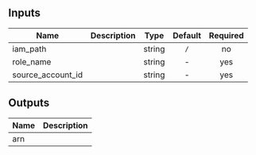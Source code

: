 <!-- START -->

## Inputs

| Name | Description | Type | Default | Required |
|------|-------------|:----:|:-----:|:-----:|
| iam_path |  | string | `/` | no |
| role_name |  | string | - | yes |
| source_account_id |  | string | - | yes |

## Outputs

| Name | Description |
|------|-------------|
| arn |  |

<!-- END -->
